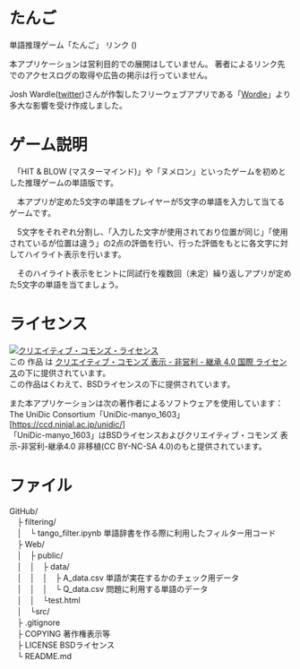 # たんご
単語推理ゲーム「たんご」
リンク ()

本アプリケーションは営利目的での展開はしていません。
著者によるリンク先でのアクセスログの取得や広告の掲示は行っていません。


Josh Wardle([twitter](https://twitter.com/powerlanguish))さんが作製したフリーウェブアプリである「[Wordle](https://www.powerlanguage.co.uk/wordle/)」より多大な影響を受け作成しました。

# ゲーム説明

　「HIT & BLOW (マスターマインド)」や「ヌメロン」といったゲームを初めとした推理ゲームの単語版です。

　本アプリが定めた5文字の単語をプレイヤーが5文字の単語を入力して当てるゲームです。

　5文字をそれぞれ分割し、「入力した文字が使用されており位置が同じ」「使用されているが位置は違う」の2点の評価を行い、行った評価をもとに各文字に対してハイライト表示を行います。

　そのハイライト表示をヒントに同試行を複数回（未定）繰り返しアプリが定めた5文字の単語を当てましょう。

# ライセンス

<a rel="license" href="http://creativecommons.org/licenses/by-nc-sa/4.0/"><img alt="クリエイティブ・コモンズ・ライセンス" style="border-width:0" src="https://i.creativecommons.org/l/by-nc-sa/4.0/88x31.png" /></a><br />この 作品 は <a rel="license" href="http://creativecommons.org/licenses/by-nc-sa/4.0/">クリエイティブ・コモンズ 表示 - 非営利 - 継承 4.0 国際 ライセンス</a>の下に提供されています。  
この作品はくわえて、BSDライセンスの下に提供されています。

また本アプリケーションは次の著作者によるソフトウェアを使用しています：The UniDic Consortium「UniDic-manyo_1603」 [https://ccd.ninjal.ac.jp/unidic/]  
「UniDic-manyo_1603」はBSDライセンスおよびクリエイティブ・コモンズ 表示-非営利-継承4.0 非移植(CC BY-NC-SA 4.0)のもと提供されています。


# ファイル
GitHub/  
　├ filtering/  
　│　└ tango_filter.ipynb 単語辞書を作る際に利用したフィルター用コード  
　├ Web/  
　│　├ public/  
　│　│　├ data/  
　│　│　│　├ A_data.csv 単語が実在するかのチェック用データ  
　│　│　│　└ Q_data.csv 問題に利用する単語のデータ  
　│　│　└test.html  
　│　└src/  
　├ .gitignore  
　├ COPYING 著作権表示等  
　├ LICENSE BSDライセンス  
　└ README.md  